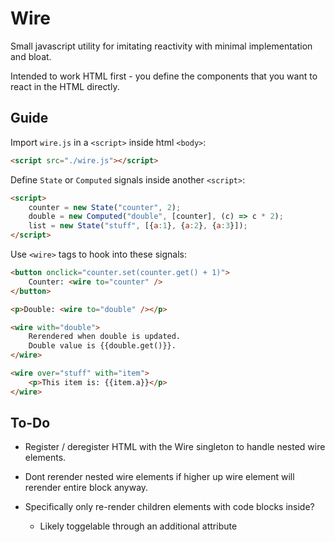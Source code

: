 # Wire

Small javascript utility for imitating reactivity with minimal implementation and bloat.

Intended to work HTML first - you define the components that you want to react in the HTML directly.

## Guide

Import `wire.js` in a `<script>` inside html `<body>`:

```html
<script src="./wire.js"></script>
```

Define `State` or `Computed` signals inside another `<script>`:

```html
<script>
    counter = new State("counter", 2);
    double = new Computed("double", [counter], (c) => c * 2);
    list = new State("stuff", [{a:1}, {a:2}, {a:3}]);
</script>
```

Use `<wire>` tags to hook into these signals:

```html
<button onclick="counter.set(counter.get() + 1)">
    Counter: <wire to="counter" />
</button>

<p>Double: <wire to="double" /></p>

<wire with="double">
    Rerendered when double is updated.
    Double value is {{double.get()}}.
</wire>

<wire over="stuff" with="item">
    <p>This item is: {{item.a}}</p>
</wire>
```

## To-Do

- Register / deregister HTML with the Wire singleton to handle nested wire elements.

- Dont rerender nested wire elements if higher up wire element will rerender entire block anyway.

- Specifically only re-render children elements with code blocks inside?

  - Likely toggelable through an additional attribute
